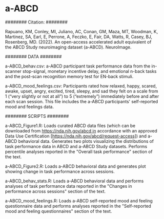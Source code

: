 # a-ABCD

########
Citation: 
########

Rapuano, KM, Conley, MI, Juliano, AC, Conan, GM, Maza, MT, Woodman, K, Martinez, SA, Earl, E, Perrone, A, Feczko, E, Fair, DA, Watts, R, Casey, BJ, Rosenberg, MD. (2022). An open-access accelerated adult equivalent of the ABCD Study neuroimaging dataset (a-ABCD). NeuroImage.

########
DATA
########

a-ABCD_behav.csv: a-ABCD participant task performance data from the in-scanner stop-signal, monetary incentive delay, and emotional n-back tasks and the post-scan recognition memory test for EN-back stimuli. 

a-ABCD_mood_feelings.csv: Participants rated how relaxed, happy, scared, awake, upset, angry, excited, tired, sleepy, and sad they felt on a scale from 1 (“very slightly or not at all”) to 5 (“extremely”) immediately before and after each scan session. This file includes the a-ABCD participants' self-reported mood and feelings data. 

########
SCRIPTS
########

a-ABCD_Figure1.R: Loads curated ABCD data files (which can be downloaded from https://nda.nih.gov/abcd in accordance with an approved Data Use Certification [https://nda.nih.gov/abcd/request-access]) and a-ABCD behavioral data. Generates two plots visualizing the distributions of task performance data in ABCD and a-ABCD Study datasets. Performs percentile analyses reported in the "Overall task performance" section of the text.

a-ABCD_Figure2.R: Loads a-ABCD behavioral data and generates plot showing change in task performance across sessions. 

a-ABCD_behav_stats.R: Loads a-ABCD behavioral data and performs analyses of task performance data reported in the "Changes in performance across sessions" section of the text.

a-ABCD_mood_feelings.R: Loads a-ABCD self-reported mood and feeling questionnaire data and performs analyses reported in the "Self-reported mood and feeling questionnaires" section of the text.
